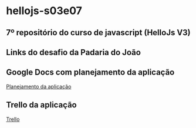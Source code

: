 # hellojs-s03e07

## 7º repositório do curso de javascript (HelloJs V3)

## Links do desafio da Padaria do João

## Google Docs com planejamento da aplicação
<a href="https://docs.google.com/document/d/16J-Z9aX1bnDAhzAhkdnvCTjI-NNvM1DIgA5sQC1E5mc/edit">Planejamento da aplicação </a>

## Trello da aplicação
<a href="https://trello.com/b/28c2ytfB/padaria-do-jo%C3%A3o">Trello</a>

